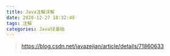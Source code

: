 ```yaml
---
title: Java注解详解
date: 2020-12-27 18:32:49
tags: 注解
categories: JavaSE基础
---
```


> https://blog.csdn.net/javazejian/article/details/71860633